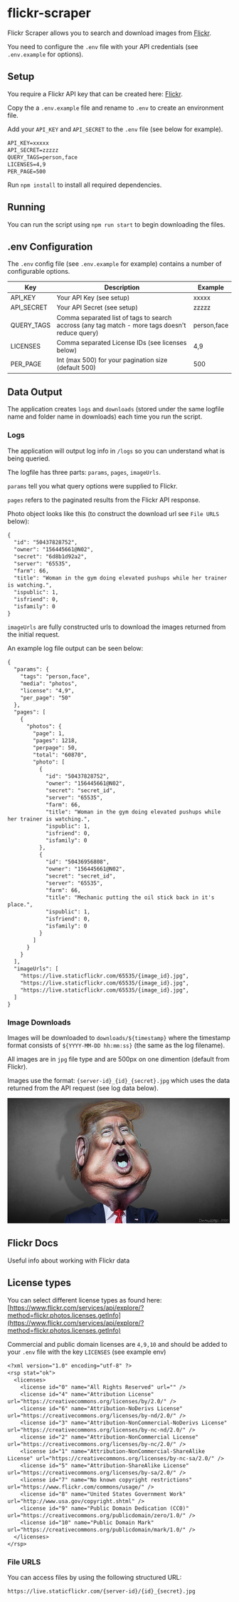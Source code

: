 # flickr-scraper

Flickr Scraper allows you to search and download images from [Flickr](flickr.com/).

You need to configure the `.env` file with your API credentials (see `.env.example` for options).

## Setup

You require a Flickr API key that can be created here: [Flickr](https://www.flickr.com/services/apps/create/apply).

Copy the a `.env.example` file and rename to `.env` to create an environment file.

Add your `API_KEY` and `API_SECRET` to the `.env` file (see below for example).

```
API_KEY=xxxxx
API_SECRET=zzzzz
QUERY_TAGS=person,face
LICENSES=4,9
PER_PAGE=500
```

Run `npm install` to install all required dependencies.

## Running

You can run the script using `npm run start` to begin downloading the files.

## .env Configuration

The `.env` config file (see `.env.example` for example) contains a number of configurable options.

| Key        | Description                                                                                     | Example                          |
| ---------- | ----------------------------------------------------------------------------------------------- | -------------------------------- |
| API_KEY    | Your API Key (see setup)                                                                        | xxxxx |
| API_SECRET | Your API Secret (see setup)                                                                     | zzzzz                 |
| QUERY_TAGS | Comma separated list of tags to search accross (any tag match - more tags doesn't reduce query) | person,face                      |
| LICENSES   | Comma separated License IDs (see licenses below)                                                | 4,9                              |
| PER_PAGE   | Int (max 500) for your pagination size (default 500)                                            | 500                              |

## Data Output

The application creates `logs` and `downloads` (stored under the same logfile name and folder name in downloads) each time you run the script.

### Logs

The application will output log info in `/logs` so you can understand what is being queried.

The logfile has three parts: `params`, `pages`, `imageUrls`.

`params` tell you what query options were supplied to Flickr.

`pages` refers to the paginated results from the Flickr API response.

Photo object looks like this (to construct the download url see `File URLS` below):

```
{
  "id": "50437828752",
  "owner": "156445661@N02",
  "secret": "6d8b1d92a2",
  "server": "65535",
  "farm": 66,
  "title": "Woman in the gym doing elevated pushups while her trainer is watching.",
  "ispublic": 1,
  "isfriend": 0,
  "isfamily": 0
}
```

`imageUrls` are fully constructed urls to download the images returned from the initial request.

An example log file output can be seen below:

```
{
  "params": {
    "tags": "person,face",
    "media": "photos",
    "license": "4,9",
    "per_page": "50"
  },
  "pages": [
    {
      "photos": {
        "page": 1,
        "pages": 1218,
        "perpage": 50,
        "total": "60870",
        "photo": [
          {
            "id": "50437828752",
            "owner": "156445661@N02",
            "secret": "secret_id",
            "server": "65535",
            "farm": 66,
            "title": "Woman in the gym doing elevated pushups while her trainer is watching.",
            "ispublic": 1,
            "isfriend": 0,
            "isfamily": 0
          },
          {
            "id": "50436956808",
            "owner": "156445661@N02",
            "secret": "secret_id",
            "server": "65535",
            "farm": 66,
            "title": "Mechanic putting the oil stick back in it's place.",
            "ispublic": 1,
            "isfriend": 0,
            "isfamily": 0
          }
        ]
      }
    }
  ],
  "imageUrls": [
    "https://live.staticflickr.com/65535/{image_id}.jpg",
    "https://live.staticflickr.com/65535/{image_id}.jpg",
    "https://live.staticflickr.com/65535/{image_id}.jpg",
  ]
}

```

### Image Downloads

Images will be downloaded to `downloads/${timestamp}` where the timestamp format consists of `${YYYY-MM-DD hh:mm:ss}` (the same as the log filename).

All images are in `jpg` file type and are 500px on one dimention (default from Flickr).

Images use the format: `{server-id}_{id}_{secret}.jpg` which uses the data returned from the API request (see log data below).

![Example Image](example_image.jpg?raw=true)


## Flickr Docs

Useful info about working with Flickr data

## License types

You can select different license types as found here:
[https://www.flickr.com/services/api/explore/?method=flickr.photos.licenses.getInfo](https://www.flickr.com/services/api/explore/?method=flickr.photos.licenses.getInfo)

Commercial and public domain licenses are `4,9,10` and should be added to your `.env` file with the key `LICENSES` (see example env)

```
<?xml version="1.0" encoding="utf-8" ?>
<rsp stat="ok">
  <licenses>
    <license id="0" name="All Rights Reserved" url="" />
    <license id="4" name="Attribution License" url="https://creativecommons.org/licenses/by/2.0/" />
    <license id="6" name="Attribution-NoDerivs License" url="https://creativecommons.org/licenses/by-nd/2.0/" />
    <license id="3" name="Attribution-NonCommercial-NoDerivs License" url="https://creativecommons.org/licenses/by-nc-nd/2.0/" />
    <license id="2" name="Attribution-NonCommercial License" url="https://creativecommons.org/licenses/by-nc/2.0/" />
    <license id="1" name="Attribution-NonCommercial-ShareAlike License" url="https://creativecommons.org/licenses/by-nc-sa/2.0/" />
    <license id="5" name="Attribution-ShareAlike License" url="https://creativecommons.org/licenses/by-sa/2.0/" />
    <license id="7" name="No known copyright restrictions" url="https://www.flickr.com/commons/usage/" />
    <license id="8" name="United States Government Work" url="http://www.usa.gov/copyright.shtml" />
    <license id="9" name="Public Domain Dedication (CC0)" url="https://creativecommons.org/publicdomain/zero/1.0/" />
    <license id="10" name="Public Domain Mark" url="https://creativecommons.org/publicdomain/mark/1.0/" />
  </licenses>
</rsp>
```

### File URLS

You can access files by using the following structured URL:

```
https://live.staticflickr.com/{server-id}/{id}_{secret}.jpg
```
